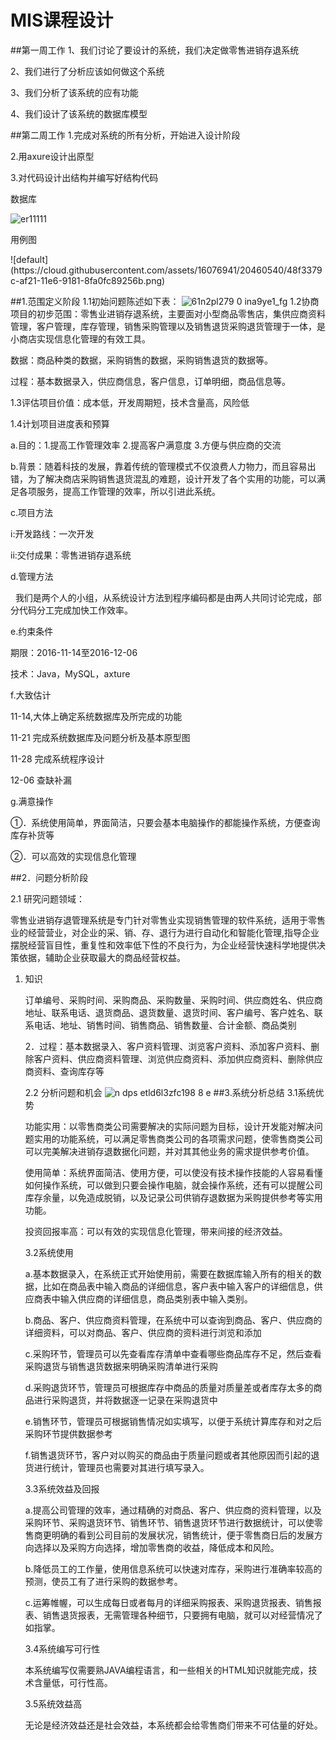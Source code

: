 # MIS课程设计
##第一周工作
1、我们讨论了要设计的系统，我们决定做零售进销存退系统 </p>
2、我们进行了分析应该如何做这个系统</p>
3、我们分析了该系统的应有功能</p>
4、我们设计了该系统的数据库模型</p>
##第二周工作
1.完成对系统的所有分析，开始进入设计阶段</p>
2.用axure设计出原型</p>
3.对代码设计出结构并编写好结构代码</p>

数据库</p>
![er11111](https://cloud.githubusercontent.com/assets/16076963/20649355/085ab8f8-b4f9-11e6-9ef1-a5ea7dcf41a6.png)
</p>
</p>
用例图</p>
![default](https://cloud.githubusercontent.com/assets/16076941/20460540/48f3379c-af21-11e6-9181-8fa0fc89256b.png)

##1.范围定义阶段
1.1初始问题陈述如下表：
![61n2pl279 0 ina9ye1_fg](https://cloud.githubusercontent.com/assets/16076963/20485703/bb0f12d0-b037-11e6-867d-36076ca85dd0.png)
1.2协商项目的初步范围：零售业进销存退系统，主要面对小型商品零售店，集供应商资料管理，客户管理，库存管理，销售采购管理以及销售退货采购退货管理于一体，是小商店实现信息化管理的有效工具。</p>
数据：商品种类的数据，采购销售的数据，采购销售退货的数据等。</p>
过程：基本数据录入，供应商信息，客户信息，订单明细，商品信息等。</p>
1.3评估项目价值：成本低，开发周期短，技术含量高，风险低</p>
1.4计划项目进度表和预算</p>
a.目的：1.提高工作管理效率 2.提高客户满意度 3.方便与供应商的交流</p>
b.背景：随着科技的发展，靠着传统的管理模式不仅浪费人力物力，而且容易出错，为了解决商店采购销售退货混乱的难题，设计开发了各个实用的功能，可以满足各项服务，提高工作管理的效率，所以引进此系统。</p>
c.项目方法</p>
 i:开发路线：一次开发</p>
ii:交付成果：零售进销存退系统</p>
d.管理方法</p>
   我们是两个人的小组，从系统设计方法到程序编码都是由两人共同讨论完成，部分代码分工完成加快工作效率。</p>
e.约束条件</p>
期限：2016-11-14至2016-12-06</p>
技术：Java，MySQL，axture</p>
f.大致估计 </p>
  11-14,大体上确定系统数据库及所完成的功能</p>
  11-21 完成系统数据库及问题分析及基本原型图</p>
  11-28 完成系统程序设计</p>
  12-06 查缺补漏</p>
g.满意操作</p>
①．系统使用简单，界面简洁，只要会基本电脑操作的都能操作系统，方便查询库存补货等</p>
②．可以高效的实现信息化管理</p>

##2．问题分析阶段</p>
 2.1 研究问题领域：</p>
零售业进销存退管理系统是专门针对零售业实现销售管理的软件系统，适用于零售业的经营营业，对企业的采、销、存、退行为进行自动化和智能化管理,指导企业摆脱经营盲目性，重复性和效率低下性的不良行为，为企业经营快速科学地提供决策依据，辅助企业获取最大的商品经营权益。</p>
1.	知识 </p>
订单编号、采购时间、采购商品、采购数量、采购时间、供应商姓名、供应商地址、联系电话、退货商品、退货数量、退货时间、客户编号、客户姓名、联系电话、地址、销售时间、销售商品、销售数量、合计金额、商品类别</p>
   2．过程：基本数据录入、客户资料管理、浏览客户资料、添加客户资料、删除客户资料、供应商资料管理、浏览供应商资料、添加供应商资料、删除供应商资料、查询库存等</p>
2.2 分析问题和机会
![n dps etld6l3zfc198 8 e](https://cloud.githubusercontent.com/assets/16076963/20485877/7cb15790-b038-11e6-8b4c-ee3598d36b4e.png)
##3.系统分析总结
3.1系统优势</p>
功能实用：以零售商类公司需要解决的实际问题为目标，设计开发能对解决问题实用的功能系统，可以满足零售商类公司的各项需求问题，使零售商类公司可以完美解决进销存退数据化问题，并对其其他业务的需求提供参考价值。</p>
使用简单：系统界面简洁、使用方便，可以使没有技术操作技能的人容易看懂如何操作系统，可以做到只要会操作电脑，就会操作系统，还有可以提醒公司库存余量，以免造成脱销，以及记录公司供销存退数据为采购提供参考等实用功能。</p>
投资回报率高：可以有效的实现信息化管理，带来间接的经济效益。</p>
3.2系统使用</p>
a.基本数据录入，在系统正式开始使用前，需要在数据库输入所有的相关的数据，比如在商品表中输入商品的详细信息，客户表中输入客户的详细信息，供应商表中输入供应商的详细信息，商品类别表中输入类别。</p>
b.商品、客户、供应商资料管理，在系统中可以查询到商品、客户、供应商的详细资料，可以对商品、客户、供应商的资料进行浏览和添加</p>
c.采购环节，管理员可以先查看库存清单中查看哪些商品库存不足，然后查看采购退货与销售退货数据来明确采购清单进行采购</p>
d.采购退货环节，管理员可根据库存中商品的质量对质量差或者库存太多的商品进行采购退货，并将数据逐一记录在采购退货中</p>
e.销售环节，管理员可根据销售情况如实填写，以便于系统计算库存和对之后采购环节提供数据参考</p>
f.销售退货环节，客户对以购买的商品由于质量问题或者其他原因而引起的退货进行统计，管理员也需要对其进行填写录入。</p>
3.3系统效益及回报</p>
a.提高公司管理的效率，通过精确的对商品、客户、供应商的资料管理，以及采购环节、采购退货环节、销售环节、销售退货环节进行数据统计，可以使零售商更明确的看到公司目前的发展状况，销售统计，便于零售商日后的发展方向选择以及采购方向选择，增加零售商的收益，降低成本和风险。</p>
b.降低员工的工作量，使用信息系统可以快速对库存，采购进行准确率较高的预测，使员工有了进行采购的数据参考。</p>
c.运筹帷幄，可以生成每日或者每月的详细采购报表、采购退货报表、销售报表、销售退货报表，无需管理各种细节，只要拥有电脑，就可以对经营情况了如指掌。</p>
3.4系统编写可行性</p>
本系统编写仅需要熟JAVA编程语言，和一些相关的HTML知识就能完成，技术含量低，可行性高。</p>
3.5系统效益高</p>
无论是经济效益还是社会效益，本系统都会给零售商们带来不可估量的好处。</p>

